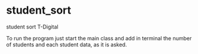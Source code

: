 # student_sort
student sort T-Digital

To run the program just start the main class and add in terminal the number of students and each student data, as it is asked.
